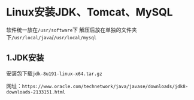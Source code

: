 # Linux安装JDK、Tomcat、MySQL

软件统一放在`/usr/software`下 解压后放在单独的文件夹下`/usr/local/java`/`/usr/local/mysql`

## 1.JDK安装

安装包下载`jdk-8u191-linux-x64.tar.gz `

网址：`https://www.oracle.com/technetwork/java/javase/downloads/jdk8-downloads-2133151.html`





